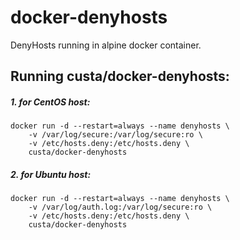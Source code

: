 # docker-denyhosts

DenyHosts running in alpine docker container.

Running custa/docker-denyhosts:
------

##### 1. for CentOS host:

	docker run -d --restart=always --name denyhosts \
		-v /var/log/secure:/var/log/secure:ro \
		-v /etc/hosts.deny:/etc/hosts.deny \
		custa/docker-denyhosts

##### 2. for Ubuntu host:

	docker run -d --restart=always --name denyhosts \
		-v /var/log/auth.log:/var/log/secure:ro \
		-v /etc/hosts.deny:/etc/hosts.deny \
		custa/docker-denyhosts
